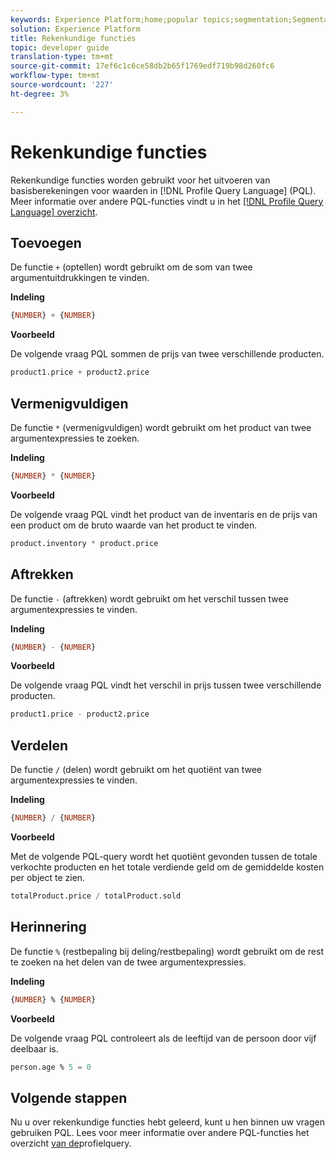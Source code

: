 ```yaml
---
keywords: Experience Platform;home;popular topics;segmentation;Segmentation;Segmentation Service;pql;PQL;Profile Query Language;arithmetic functions;arithmetic;
solution: Experience Platform
title: Rekenkundige functies
topic: developer guide
translation-type: tm+mt
source-git-commit: 17ef6c1c6ce58db2b65f1769edf719b98d260fc6
workflow-type: tm+mt
source-wordcount: '227'
ht-degree: 3%

---
```



# Rekenkundige functies

Rekenkundige functies worden gebruikt voor het uitvoeren van basisberekeningen voor waarden in [!DNL Profile Query Language] (PQL). Meer informatie over andere PQL-functies vindt u in het [[!DNL Profile Query Language] overzicht](./overview.md).

## Toevoegen

De functie `+` (optellen) wordt gebruikt om de som van twee argumentuitdrukkingen te vinden.

**Indeling**

```sql
{NUMBER} + {NUMBER}
```

**Voorbeeld**

De volgende vraag PQL sommen de prijs van twee verschillende producten.

```sql
product1.price + product2.price
```

## Vermenigvuldigen

De functie `*` (vermenigvuldigen) wordt gebruikt om het product van twee argumentexpressies te zoeken.

**Indeling**

```sql
{NUMBER} * {NUMBER}
```

**Voorbeeld**

De volgende vraag PQL vindt het product van de inventaris en de prijs van een product om de bruto waarde van het product te vinden.

```sql
product.inventory * product.price
```

## Aftrekken

De functie `-` (aftrekken) wordt gebruikt om het verschil tussen twee argumentexpressies te vinden.

**Indeling**

```sql
{NUMBER} - {NUMBER}
```

**Voorbeeld**

De volgende vraag PQL vindt het verschil in prijs tussen twee verschillende producten.

```sql
product1.price - product2.price
```

## Verdelen

De functie `/` (delen) wordt gebruikt om het quotiënt van twee argumentexpressies te vinden.

**Indeling**

```sql
{NUMBER} / {NUMBER}
```

**Voorbeeld**

Met de volgende PQL-query wordt het quotiënt gevonden tussen de totale verkochte producten en het totale verdiende geld om de gemiddelde kosten per object te zien.

```sql
totalProduct.price / totalProduct.sold
```

## Herinnering

De functie `%` (restbepaling bij deling/restbepaling) wordt gebruikt om de rest te zoeken na het delen van de twee argumentexpressies.

**Indeling**

```sql
{NUMBER} % {NUMBER}
```

**Voorbeeld**

De volgende vraag PQL controleert als de leeftijd van de persoon door vijf deelbaar is.

```sql
person.age % 5 = 0
```

## Volgende stappen

Nu u over rekenkundige functies hebt geleerd, kunt u hen binnen uw vragen gebruiken PQL. Lees voor meer informatie over andere PQL-functies het overzicht [van de](./overview.md)profielquery.
